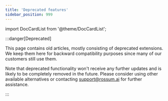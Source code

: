 ```yaml
---
title: 'Deprecated features'
sidebar_position: 999
---
```


import DocCardList from '@theme/DocCardList';

:::danger[Deprecated]

This page contains old articles, mostly consisting of deprecated extensions. We keep them here for backward compatibility purposes since many of our customers still use them.

Note that deprecated functionality won't receive any further updates and is likely to be completely removed in the future. Please consider using other available alternatives or contacting support@rossum.ai for further assistance.

:::

<DocCardList />

